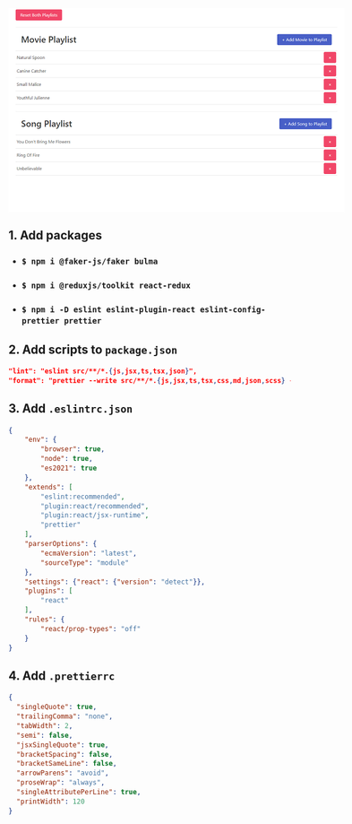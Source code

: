 <img
  src="./public/screen.png"
  alt="sg08-19-sandbox"
  style="display: block; margin: 0 auto; max-width: 600px"
/>

## __1. Add packages__
- ### `$ npm i @faker-js/faker bulma`
- ### `$ npm i @reduxjs/toolkit react-redux`
- ### `$ npm i -D eslint eslint-plugin-react eslint-config-prettier prettier`

## __2. Add scripts to `package.json`__
```json
"lint": "eslint src/**/*.{js,jsx,ts,tsx,json}",
"format": "prettier --write src/**/*.{js,jsx,ts,tsx,css,md,json,scss} --config ./.prettierrc"
```

## __3. Add `.eslintrc.json`__
```json
{
    "env": {
        "browser": true,
        "node": true,
        "es2021": true
    },
    "extends": [
        "eslint:recommended",
        "plugin:react/recommended",
        "plugin:react/jsx-runtime",
        "prettier"
    ],
    "parserOptions": {
        "ecmaVersion": "latest",
        "sourceType": "module"
    },
    "settings": {"react": {"version": "detect"}},
    "plugins": [
        "react"
    ],
    "rules": {
        "react/prop-types": "off"
    }
}
```

## __4. Add `.prettierrc`__
```json
{
  "singleQuote": true,
  "trailingComma": "none",
  "tabWidth": 2,
  "semi": false,
  "jsxSingleQuote": true,
  "bracketSpacing": false,
  "bracketSameLine": false,
  "arrowParens": "avoid",
  "proseWrap": "always",
  "singleAttributePerLine": true,
  "printWidth": 120
}
```
